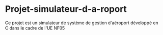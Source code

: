 # Projet-simulateur-d-a-roport
Ce projet est un simulateur de système de gestion d'aéroport développé en C dans le cadre de l'UE NF05
